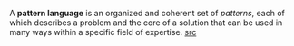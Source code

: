 A **pattern language** is an organized and coherent set of _patterns_, each of which describes a problem and the core of a solution that can be used in many ways within a specific field of expertise. [src](https://en.wikipedia.org/wiki/Pattern_language)